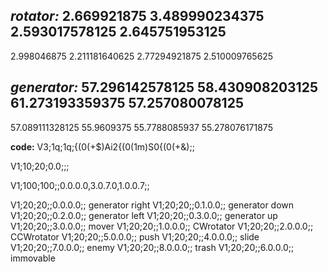 *rotator:*
2.669921875
3.489990234375
2.593017578125
2.645751953125
---
2.998046875
2.211181640625
2.77294921875
2.510009765625

*generator:*
57.296142578125
58.430908203125
61.273193359375
57.257080078125
---
57.089111328125
55.9609375
55.7788085937
55.278076171875

**code:**
V3;1q;1q;{(0(+$)Ai2{(0(1m)S0{(0(+&);;



V1;10;20;0.0;;;

V1;100;100;;0.0.0.0,3.0.7.0,1.0.0.7;;

V1;20;20;;0.0.0.0;; generator right
V1;20;20;;0.1.0.0;; generator down
V1;20;20;;0.2.0.0;; generator left
V1;20;20;;0.3.0.0;; generator up
V1;20;20;;3.0.0.0;; mover
V1;20;20;;1.0.0.0;; CWrotator
V1;20;20;;2.0.0.0;; CCWrotator
V1;20;20;;5.0.0.0;; push
V1;20;20;;4.0.0.0;; slide
V1;20;20;;7.0.0.0;; enemy
V1;20;20;;8.0.0.0;; trash
V1;20;20;;6.0.0.0;; immovable

